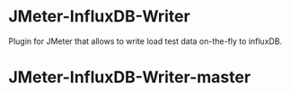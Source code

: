 # JMeter-InfluxDB-Writer
Plugin for JMeter that allows to write load test data on-the-fly to influxDB.
# JMeter-InfluxDB-Writer-master
